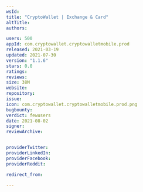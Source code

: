 ```yaml
---
wsId: 
title: "CryptoWallet | Exchange & Card"
altTitle: 
authors:

users: 500
appId: com.cryptowallet.cryptowalletmobile.prod
released: 2021-03-19
updated: 2021-07-30
version: "1.1.6"
stars: 0.0
ratings: 
reviews: 
size: 38M
website: 
repository: 
issue: 
icon: com.cryptowallet.cryptowalletmobile.prod.png
bugbounty: 
verdict: fewusers
date: 2021-08-02
signer: 
reviewArchive:


providerTwitter: 
providerLinkedIn: 
providerFacebook: 
providerReddit: 

redirect_from:

---
```



